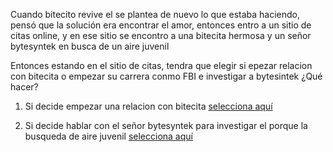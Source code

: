 [//]: # (Por: Juan Pablo Lohr)
[//]: # (agregar la historia, para ir a: )
[//]: # (inventar uno)
[//]: # (inventar otro)
[//]: # (alguno otro de tu preferencia)


 Cuando bitecito revive el se plantea de nuevo lo que estaba haciendo, pensó que la solución era encontrar el amor, entonces entro a un sitio de citas online, y en ese sitio se encontro a una bitecita hermosa y un señor bytesyntek en busca de un aire juvenil 
 
Entonces estando en el sitio de citas, tendra que elegir si epezar relacion con bitecita o empezar su carrera conmo FBI e investigar a bytesintek ¿Qué hacer?

1. Si decide empezar una relacion con bitecita  [selecciona aquí](empezar-una-relacion-con-bitecita.md)

2. Si decide hablar con el señor bytesyntek para investigar el porque la busqueda de aire juvenil  [selecciona aquí](Empezar-su-carrera-como-FBI.md)

